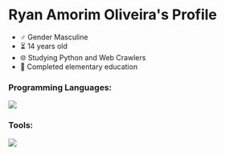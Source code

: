 <h1>Ryan Amorim Oliveira's Profile</h1>

- ♂️ Gender Masculine
- ⏳ 14 years old
- 🌐 Studying Python and Web Crawlers
- 🏫 Completed elementary education

<h3>Programming Languages:</h3>
<img src="https://skillicons.dev/icons?i=py,cpp,csharp"/>

<h3>Tools:</h3>
<img src="https://skillicons.dev/icons?i=windows,vscode,visualstudio,androidstudio,git,github"/>
